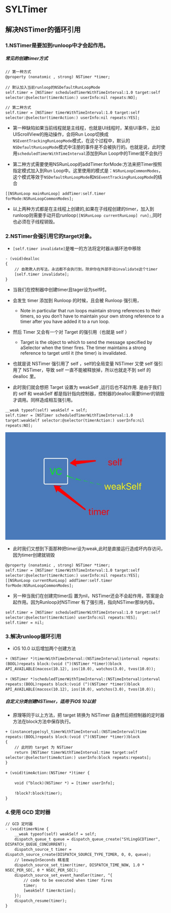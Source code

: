 # SYLTimer
## 解决NSTimer的循环引用

### 1.NSTimer是要加到runloop中才会起作用。

##### 常见的创建timer方式

```
// 第一种方式
@property (nonatomic , strong) NSTimer *timer;

// 默认加入当前runloop的NSDefaultRunLoopMode
self.timer = [NSTimer scheduledTimerWithTimeInterval:1.0 target:self selector:@selector(timerAction:) userInfo:nil repeats:NO];

```

```
// 第二种方式
self.timer = [NSTimer timerWithTimeInterval:1.0 target:self selector:@selector(timerAction:) userInfo:nil repeats:YES];
```

- 第一种缺陷如果当前线程就是主线程，也就是UI线程时，某些UI事件，比如UIScrollView的拖动操作，会将Run Loop切换成`NSEventTrackingRunLoopMode`模式，在这个过程中，默认的`NSDefaultRunLoopMode`模式中注册的事件是不会被执行的。也就是说，此时使用`scheduledTimerWithTimeInterval`添加到Run Loop中的Timer就不会执行

- 第二种方式需要使用NSRunLoop的addTimer:forMode:方法来把Timer按照指定模式加入到Run Loop中。这里使用的模式是：`NSRunLoopCommonModes`，这个模式等效于`NSDefaultRunLoopMode`和`NSEventTrackingRunLoopMode`的结合

```
[[NSRunLoop mainRunLoop] addTimer:self.timer forMode:NSRunLoopCommonModes];
```

- 以上两种方式都是在主线程上创建的,如果在子线程创建的timer，加入到runloop则需要手动开启runloop`[[NSRunLoop currentRunLoop] run];`,同时也必须在子线程销毁。

### 2.NSTimer会强引用它的target对象。

- `[self.timer invalidate]`是唯一的方法将定时器从循环池中移除

```
- (void)dealloc
{
    // 自欺欺人的写法，永远都不会执行到，除非你在外部手动invalidate这个timer
    [self.timer invalidate];
}
```

- 当我们在控制器中创建timer且tager设为self时。
- 会发生 timer 添加到 Runloop 的时候，且会被 Runloop 强引用，
	- Note in particular that run loops maintain strong references to their timers, so you don’t have to maintain your own strong reference to a timer after you have added it to a run loop.
- 然后 Timer 又会有一个对 Target 的强引用（也就是 self ）
	- Target is the object to which to send the message specified by aSelector when the timer fires. The timer maintains a strong reference to target until it (the timer) is invalidated.

- 也就是说 NSTimer 强引用了 self ，self的全局变量 NSTimer 又使 self 强引用了 NSTimer，导致 self 一直不能被释放掉，所以也就走不到 self 的 dealloc 里。

- 此时我们就会想把 Target 设置为 weakSelf ,运行后也不起作用. 是由于我们的 self 和 weakSelf 都是指针指向控制器，控制器的dealloc需要timer的销毁才调用。同样造成相互强引用。

```
__weak typeof(self) weakSelf = self;
self.timer = [NSTimer scheduledTimerWithTimeInterval:1.0 target:weakSelf selector:@selector(timerAction:) userInfo:nil repeats:NO];
```

![](NSTimer.png)

- 此时我们又想到下面那种把timer设为weak,此时是直接运行造成坏内存访问，因为timer创建就销毁

```
@property (nonatomic , strong) NSTimer *timer;
self.timer = [NSTimer timerWithTimeInterval:1.0 target:self selector:@selector(timerAction:) userInfo:nil repeats:YES];
[[NSRunLoop currentRunLoop] addTimer:self.timer forMode:NSRunLoopCommonModes];
```

- 另一种当我们在创建完timer后 置为nil，NSTimer还会不会起作用，答案是会起作用。因为Runloop对NSTimer 有了强引用，指向NSTimer那块内存。

```
self.timer = [NSTimer scheduledTimerWithTimeInterval:1.0 target:self selector:@selector(timerAction) userInfo:nil repeats:YES];
self.timer = nil;
```

### 3.解决runloop循环引用

- iOS 10.0 以后增加两个创建方法

```
+ (NSTimer *)timerWithTimeInterval:(NSTimeInterval)interval repeats:(BOOL)repeats block:(void (^)(NSTimer *timer))block API_AVAILABLE(macosx(10.12), ios(10.0), watchos(3.0), tvos(10.0));

+ (NSTimer *)scheduledTimerWithTimeInterval:(NSTimeInterval)interval repeats:(BOOL)repeats block:(void (^)(NSTimer *timer))block API_AVAILABLE(macosx(10.12), ios(10.0), watchos(3.0), tvos(10.0));
```

##### 自定义分类创建NSTimer，适用于iOS 10以前

- 原理等同于以上方法，把 target 转换为 NSTimer 自身然后把控制器的定时器方法在block方法中保存执行。

```
+ (instancetype)syl_timerWithTimeInterval:(NSTimeInterval)time repeats:(BOOL)repeats block:(void (^)(NSTimer *timer))block
{
    // 此时的 target 为 NSTimer
    return [NSTimer timerWithTimeInterval:time target:self selector:@selector(timeAction:) userInfo:block repeats:repeats];
}

+ (void)timeAction:(NSTimer *)timer {

    void (^block)(NSTimer *) = [timer userInfo];

    !block?:block(timer);
}
```

### 4.使用 GCD 定时器


```
// GCD 定时器
- (void)timerNine {
    __weak typeof(self) weakSelf = self;
    dispatch_queue_t queue = dispatch_queue_create("SYLingGCDTimer", DISPATCH_QUEUE_CONCURRENT);
    dispatch_source_t timer = dispatch_source_create(DISPATCH_SOURCE_TYPE_TIMER, 0, 0, queue);
    // leewayInSeconds 精准度
    dispatch_source_set_timer(timer, DISPATCH_TIME_NOW, 1.0 * NSEC_PER_SEC, 0 * NSEC_PER_SEC);
    dispatch_source_set_event_handler(timer, ^{
        // code to be executed when timer fires
        timer;
        [weakSelf timerAction];
    });
    dispatch_resume(timer);
}
```


